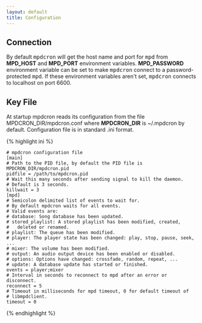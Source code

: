 ```yaml
---
layout: default
title: Configuration
---
```


## Connection
By default <tt>mpdcron</tt> will get the host name and port for <tt>mpd</tt>
from **MPD\_HOST** and **MPD\_PORT** environment variables. **MPD\_PASSWORD**
environment variable can be set to make <tt>mpdcron</tt> connect to a
password-protected <tt>mpd</tt>. If these environment variables aren't set,
<tt>mpdcron</tt> connects to localhost on port 6600.

## Key File
At startup mpdcron reads its configuration from the file
MPDCRON\_DIR/mpdcron.conf where **MPDCRON\_DIR** is ~/.mpdcron by default.
Configuration file is in standard .ini format.

{% highlight ini %}

    # mpdcron configuration file
    [main]
    # Path to the PID file, by default the PID file is MPDCRON_DIR/mpdcron.pid
    pidfile = /path/to/mpdcron.pid
    # Wait this many seconds after sending signal to kill the daemon.
    # Default is 3 seconds.
    killwait = 3
    [mpd]
    # Semicolon delimited list of events to wait for.
    # By default mpdcron waits for all events.
    # Valid events are:
    # database: Song database has been updated.
    # stored_playlist: A stored playlist has been modified, created,
    #   deleted or renamed.
    # playlist: The queue has been modified.
    # player: The player state has been changed: play, stop, pause, seek, ...
    # mixer: The volume has been modified.
    # output: An audio output device has been enabled or disabled.
    # options: Options have changed: crossfade, random, repeat, ...
    # update: A database update has started or finished.
    events = player;mixer
    # Interval in seconds to reconnect to mpd after an error or disconnect.
    reconnect = 5
    # Timeout in milliseconds for mpd timeout, 0 for default timeout of
    # libmpdclient.
    timeout = 0

{% endhighlight %}

<!-- vim: set tw=80 ft=mkd spell spelllang=en sw=4 sts=4 et : -->
